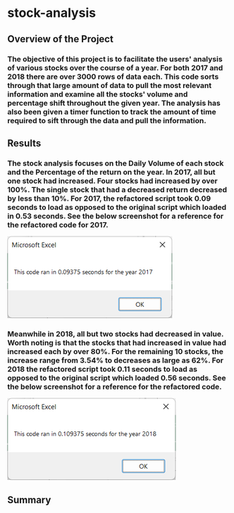 # stock-analysis

## Overview of the Project

### The objective of this project is to facilitate the users' analysis of various stocks over the course of a year. For both 2017 and 2018 there are over 3000 rows of data each. This code sorts through that large amount of data to pull the most relevant information and examine all the stocks' volume and percentage shift throughout the given year. The analysis has also been given a timer function to track the amount of time required to sift through the data and pull the information.

## Results

### The stock analysis focuses on the Daily Volume of each stock and the Percentage of the return on the year. In 2017, all but one stock had increased. Four stocks had increased by over 100%. The single stock that had a decreased return decreased by less than 10%. For 2017, the refactored script took 0.09 seconds to load as opposed to the original script which loaded in 0.53 seconds. See the below screenshot for a reference for the refactored code for 2017.

![VBA_Challenge_2017.png](./Resources/VBA_Challenge_2017.png)

### Meanwhile in 2018, all but two stocks had decreased in value. Worth noting is that the stocks that had increased in value had increased each by over 80%. For the remaining 10 stocks, the increase range from 3.54% to decreases as large as 62%. For 2018 the refactored script took 0.11 seconds to load as opposed to the original script which loaded 0.56 seconds. See the below screenshot for a reference for the refactored code. 

![VBA_Challenge_2018.png](./Resources/VBA_Challenge_2018.png)

## Summary
